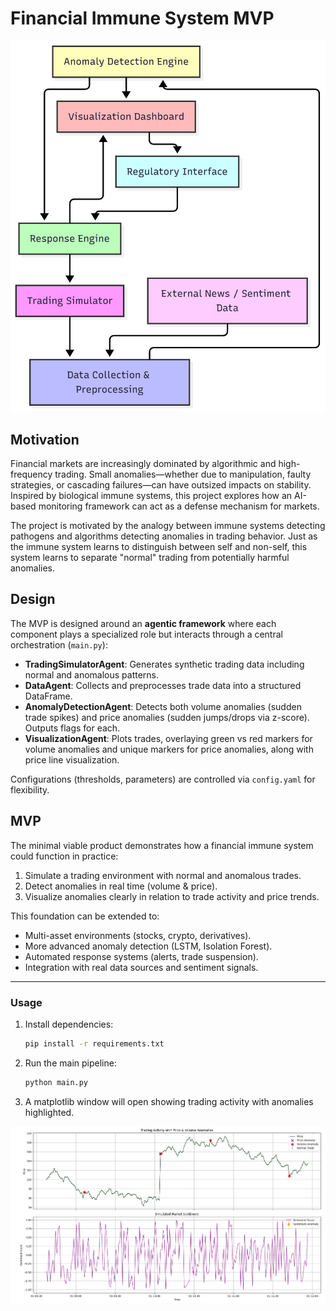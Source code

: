 # Financial Immune System MVP

![framework](./anomaly.png)

## Motivation
Financial markets are increasingly dominated by algorithmic and high-frequency trading. Small anomalies—whether due to manipulation, faulty strategies, or cascading failures—can have outsized impacts on stability. Inspired by biological immune systems, this project explores how an AI-based monitoring framework can act as a defense mechanism for markets.  

The project is motivated by the analogy between immune systems detecting pathogens and algorithms detecting anomalies in trading behavior. Just as the immune system learns to distinguish between self and non-self, this system learns to separate "normal" trading from potentially harmful anomalies.

## Design
The MVP is designed around an **agentic framework** where each component plays a specialized role but interacts through a central orchestration (`main.py`):

- **TradingSimulatorAgent**: Generates synthetic trading data including normal and anomalous patterns.  
- **DataAgent**: Collects and preprocesses trade data into a structured DataFrame.  
- **AnomalyDetectionAgent**: Detects both volume anomalies (sudden trade spikes) and price anomalies (sudden jumps/drops via z-score). Outputs flags for each.  
- **VisualizationAgent**: Plots trades, overlaying green vs red markers for volume anomalies and unique markers for price anomalies, along with price line visualization.

Configurations (thresholds, parameters) are controlled via `config.yaml` for flexibility.

## MVP
The minimal viable product demonstrates how a financial immune system could function in practice:
1. Simulate a trading environment with normal and anomalous trades.  
2. Detect anomalies in real time (volume & price).  
3. Visualize anomalies clearly in relation to trade activity and price trends.  

This foundation can be extended to:
- Multi-asset environments (stocks, crypto, derivatives).  
- More advanced anomaly detection (LSTM, Isolation Forest).  
- Automated response systems (alerts, trade suspension).  
- Integration with real data sources and sentiment signals.

---

### Usage
1. Install dependencies:  
   ```bash
   pip install -r requirements.txt
   ```

2. Run the main pipeline:  
   ```bash
   python main.py
   ```

3. A matplotlib window will open showing trading activity with anomalies highlighted.

![Sample Result](./Figure_2.png)
